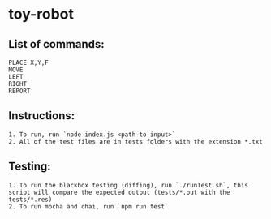 # toy-robot

## List of commands:
    PLACE X,Y,F
    MOVE
    LEFT
    RIGHT
    REPORT

## Instructions:
    1. To run, run `node index.js <path-to-input>`
    2. All of the test files are in tests folders with the extension *.txt



## Testing:
    1. To run the blackbox testing (diffing), run `./runTest.sh`, this script will compare the expected output (tests/*.out with the tests/*.res)
    2. To run mocha and chai, run `npm run test`